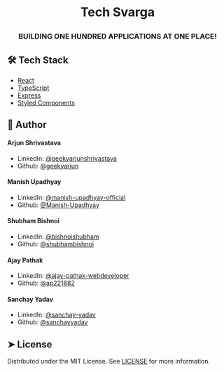 
# <p align="center">Tech Svarga</p>
  
### <p align="center">BUILDING ONE HUNDRED APPLICATIONS AT ONE PLACE!</p>


## 🛠️ Tech Stack
- [React](https://reactjs.org/)
- [TypeScript](https://www.typescriptlang.org/)
- [Express](https://expressjs.com/)
- [Styled Components](https://styled-components.com/)
  

## 🙇 Author
#### Arjun Shrivastava
- LinkedIn: [@geekyarjunshrivastava](https://www.linkedin.com/in/geekyarjunshrivastava/)
- Github: [@geekyarjun](https://github.com/geekyarjun)

#### Manish Upadhyay
- LinkedIn: [@manish-upadhyay-official](https://www.linkedin.com/in/manish-upadhyay-official/)
- Github: [@Manish-Upadhyay](https://github.com/Manish-Upadhyay)
      
#### Shubham Bishnoi
- LinkedIn: [@bishnoishubham](https://www.linkedin.com/in/bishnoishubham/)
- Github: [@shubhambishnoi](https://github.com/shubhambishnoi)

#### Ajay Pathak
- LinkedIn: [@ajay-pathak-webdeveloper](https://www.linkedin.com/in/ajay-pathak-webdeveloper/)
- Github: [@ap221882](https://github.com/ap221882/)

#### Sanchay Yadav
- LinkedIn: [@sanchay-yadav](https://www.linkedin.com/in/sanchay-yadav-96691116a/)
- Github: [@sanchayyadav](https://github.com/sanchayyadav)


## ➤ License
Distributed under the MIT License. See [LICENSE](https://opensource.org/license/mit/) for more information.
        

    
